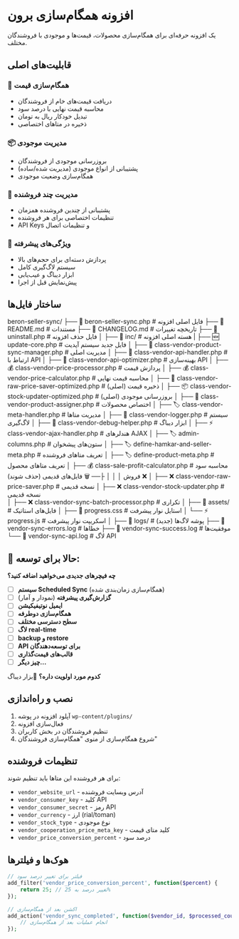 # افزونه همگام‌سازی برون

یک افزونه حرفه‌ای برای همگام‌سازی محصولات، قیمت‌ها و موجودی با فروشندگان مختلف.

## قابلیت‌های اصلی

### 🔄 همگام‌سازی قیمت
- دریافت قیمت‌های خام از فروشندگان
- محاسبه قیمت نهایی با درصد سود
- تبدیل خودکار ریال به تومان
- ذخیره در متاهای اختصاصی

### 📦 مدیریت موجودی
- بروزرسانی موجودی از فروشندگان
- پشتیبانی از انواع موجودی (مدیریت شده/ساده)
- همگام‌سازی وضعیت موجودی

### 👥 مدیریت چند فروشنده
- پشتیبانی از چندین فروشنده همزمان
- تنظیمات اختصاصی برای هر فروشنده
- API Keys و تنظیمات اتصال

### 🎯 ویژگی‌های پیشرفته
- پردازش دسته‌ای برای حجم‌های بالا
- سیستم لاگ‌گیری کامل
- ابزار دیباگ و عیب‌یابی
- پیش‌نمایش قبل از اجرا

## ساختار فایل‌ها

beron-seller-sync/
├── 📄 beron-seller-sync.php                 # فایل اصلی افزونه
├── 📄 README.md                            # مستندات
├── 📄 CHANGELOG.md                         # تاریخچه تغییرات
├── 📄 uninstall.php                        # فایل حذف افزونه
│
├── 📁 inc/                                 # هسته اصلی افزونه
|   ├── 🆕 update-core.php                  # فایل جدید سیستم آپدیت
│   ├── 🎯 class-vendor-product-sync-manager.php    # مدیریت اصلی
│   ├── 🔌 class-vendor-api-handler.php            # ارتباط با API
│   ├── 🔌 class-vendor-api-optimizer.php          # بهینه‌سازی API
│   ├── 💰 class-vendor-price-processor.php        # پردازش قیمت
│   ├── 💰 class-vendor-price-calculator.php       # محاسبه قیمت نهایی
│   ├── 💾 class-vendor-raw-price-saver-optimized.php # ذخیره قیمت (اصلی)
│   ├── 📦 class-vendor-stock-updater-optimized.php  # بروزرسانی موجودی (اصلی)
│   ├── 👤 class-vendor-product-assigner.php       # اختصاص محصولات
│   ├── 🏷️ class-vendor-meta-handler.php          # مدیریت متاها
│   ├── 📝 class-vendor-logger.php                # سیستم لاگ‌گیری
│   ├── 🔧 class-vendor-debug-helper.php          # ابزار دیباگ
│   ├── ⚡ class-vendor-ajax-handler.php          # هندلرهای AJAX
│   ├── 🏷️ admin-columns.php                    # ستون‌های پیشخوان
│   ├── 🏷️ define-hamkar-and-seller-meta.php    # تعریف متاهای فروشنده
│   ├── 🏷️ define-product-meta.php              # تعریف متاهای محصول
│   ├── 💰 class-sale-profit-calculator.php      # محاسبه سود فروش
│   │
│   ├── 🗑️ فایل‌های قدیمی (حذف شوند) ❌
│   ├── ❌ class-vendor-raw-price-saver.php      # نسخه قدیمی
│   ├── ❌ class-vendor-stock-updater.php        # نسخه قدیمی  
│   ├── ❌ class-vendor-sync-batch-processor.php # تکراری
│
├── 📁 assets/                               # فایل‌های استاتیک
│   ├── 🎨 progress.css                      # استایل نوار پیشرفت
│   └── ⚡ progress.js                       # اسکریپت نوار پیشرفت
│
├── 📁 logs/                                 # پوشه لاگ‌ها (جدید)
    ├── 📄 vendor-sync-errors.log           # خطاها
    ├── 📄 vendor-sync-success.log          # موفقیت‌ها  
    └── 📄 vendor-sync-api.log              # لاگ API




## 🎯 **حالا برای توسعه:**

**چه فیچرهای جدیدی می‌خواهید اضافه کنید؟**

- [ ] **سیستم Scheduled Sync** (همگام‌سازی زمان‌بندی شده)
- [ ] **گزارش‌گیری پیشرفته** (نمودار و آمار)
- [ ] **ایمیل نوتیفیکیشن** 
- [ ] **همگام‌سازی دوطرفه**
- [ ] **سطح دسترسی مختلف**
- [ ] **لاگ real-time**
- [ ] **backup و restore**
- [ ] **API برای توسعه‌دهندگان**
- [ ] **قالب‌های قیمت‌گذاری**
- [ ] **چیز دیگر...**

**کدوم مورد اولویت داره؟** 💪بزار دیباگ



## نصب و راه‌اندازی

1. آپلود افزونه در پوشه `wp-content/plugins/`
2. فعال‌سازی افزونه
3. تنظیم فروشندگان در بخش کاربران
4. شروع همگام‌سازی از منوی "همگام‌سازی فروشندگان"

## تنظیمات فروشنده

برای هر فروشنده این متاها باید تنظیم شوند:

- `vendor_website_url` - آدرس وبسایت فروشنده
- `vendor_consumer_key` - کلید API
- `vendor_consumer_secret` - رمز API
- `vendor_currency` - ارز (rial/toman)
- `vendor_stock_type` - نوع موجودی
- `vendor_cooperation_price_meta_key` - کلید متای قیمت
- `vendor_price_conversion_percent` - درصد سود

## هوک‌ها و فیلترها

```php
// فیلتر برای تغییر درصد سود
add_filter('vendor_price_conversion_percent', function($percent) {
    return 25; // تغییر درصد به 25%
});

// اکشن بعد از همگام‌سازی
add_action('vendor_sync_completed', function($vendor_id, $processed_count) {
    // انجام عملیات بعد از همگام‌سازی
});
